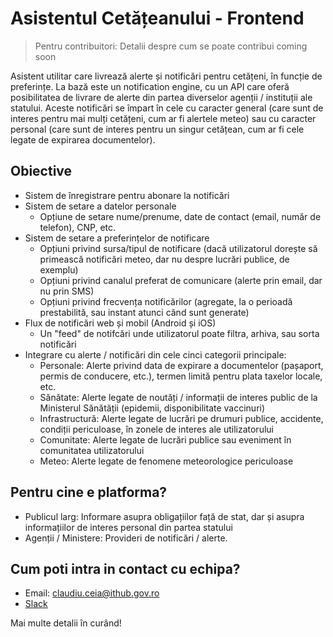 # Asistentul Cetățeanului - Frontend

> Pentru contribuitori: Detalii despre cum se poate contribui coming soon

Asistent utilitar care livrează alerte și notificări pentru cetățeni, în funcție de preferințe. La bază este un notification engine, cu un API care oferă posibilitatea de livrare de alerte din partea diverselor agenții / instituții ale statului. Aceste notificări se împart în cele cu caracter general (care sunt de interes pentru mai mulți cetățeni, cum ar fi alertele meteo) sau cu caracter personal (care sunt de interes pentru un singur cetățean, cum ar fi cele legate de expirarea documentelor).

## Obiective
- Sistem de înregistrare pentru abonare la notificări
- Sistem de setare a datelor personale 
  - Opțiune de setare nume/prenume, date de contact (email, număr de telefon), CNP, etc.
- Sistem de setare a preferințelor de notificare
  - Opțiuni privind sursa/tipul de notificare (dacă utilizatorul dorește să primească notificări meteo, dar nu despre lucrări publice, de exemplu)
  - Opțiuni privind canalul preferat de comunicare (alerte prin email, dar nu prin SMS)
  - Opțiuni privind frecvența notificărilor (agregate, la o perioadă prestabilită, sau instant atunci când sunt generate)
- Flux de notificări web și mobil (Android și iOS)
  - Un "feed" de notifcări unde utilizatorul poate filtra, arhiva, sau sorta notificări
- Integrare cu alerte / notificări din cele cinci categorii principale:
  - Personale: Alerte privind data de expirare a documentelor (pașaport, permis de conducere, etc.), termen limită pentru plata taxelor locale, etc.
  - Sănătate: Alerte legate de noutăți / informații de interes public de la Ministerul Sănătății (epidemii, disponibilitate vaccinuri)
  - Infrastructură: Alerte legate de lucrări pe drumuri publice, accidente, condiții periculoase, în zonele de interes ale utilizatorului
  - Comunitate: Alerte legate de lucrări publice sau eveniment în comunitatea utilizatorului
  - Meteo: Alerte legate de fenomene meteorologice periculoase

## Pentru cine e platforma?
- Publicul larg: Informare asupra obligațiilor față de stat, dar și asupra informațiilor de interes personal din partea statului
- Agenții / Ministere: Provideri de notificări / alerte. 

## Cum poti intra in contact cu echipa?
- Email: claudiu.ceia@ithub.gov.ro
- [Slack](https://govithub.slack.com/messages/asist_cetatean/details/) 


Mai multe detalii în curând! 
